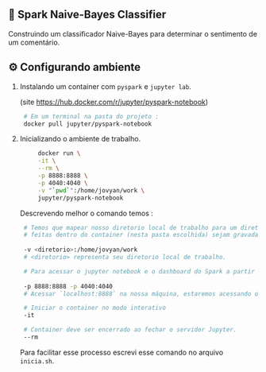 ## 🤖️ Spark Naive-Bayes Classifier

Construindo um classificador Naive-Bayes para determinar o sentimento de um comentário.

## ⚙️ Configurando ambiente

1. Instalando um container com `pyspark` e `jupyter lab`.

   (site https://hub.docker.com/r/jupyter/pyspark-notebook)

   ```bash
    # Em um terminal na pasta do projeto :
    docker pull jupyter/pyspark-notebook
   ```

3. Inicializando o ambiente de trabalho.

   ```bash
        docker run \
        -it \
        --rm \
        -p 8888:8888 \
        -p 4040:4040 \
        -v "`pwd`":/home/jovyan/work \
        jupyter/pyspark-notebook
   ```

   Descrevendo melhor o comando temos :

   ```bash
    # Temos que mapear nosso diretorio local de trabalho para um diretório interno do container, de modo que alterações
    # feitas dentro do container (nesta pasta escolhida) sejam gravadas no nosso diretorio local.
    
    -v <diretorio>:/home/jovyan/work
    # <diretorio> representa seu diretorio local de trabalho.
   ```

   ```bash
    # Para acessar o jupyter notebook e o dashboard do Spark a partir do browser temos que abrir algumas portas do container.
    
    -p 8888:8888 -p 4040:4040
    # Acessar `localhost:8888` na nossa máquina, estaremos acessando o servidor Jupyter na porta 8888 interna do container.
   ```

   ```bash
    # Iniciar o container no modo interativo
    -it
   ```

   ```bash
    # Container deve ser encerrado ao fechar o servidor Jupyter.
    --rm
   ```

   Para facilitar esse processo escrevi esse comando no arquivo `inicia.sh`.

   